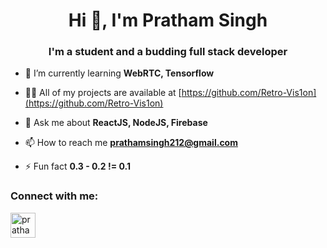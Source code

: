 <h1 align="center">Hi 👋, I'm Pratham Singh</h1>
<h3 align="center">I'm a student and a budding full stack developer</h3>

- 🌱 I’m currently learning **WebRTC, Tensorflow**

- 👨‍💻 All of my projects are available at [https://github.com/Retro-Vis1on](https://github.com/Retro-Vis1on)

- 💬 Ask me about **ReactJS, NodeJS, Firebase**

- 📫 How to reach me **prathamsingh212@gmail.com**

- ⚡ Fun fact **0.3 - 0.2 != 0.1**

<h3 align="left">Connect with me:</h3>
<p align="left">
<a href="https://linkedin.com/in/pratham-singh-4971ab19a" target="blank"><img align="center" src="https://img.icons8.com/material-outlined/24/000000/linkedin--v2.png" alt="pratham-singh-4971ab19a" height="40" width="40" /></a>
